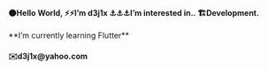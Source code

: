<h4>🌑Hello World, ⚡⚡I’m d3j1x ⚓⚓⚓I’m interested in.. 🏗️Development.</h4> 
**I’m currently learning Flutter**
<h4>✉️d3j1x@yahoo.com</h4> 

<!---
d3j1x/d3j1x is a ✨ special ✨ repository because its `README.md` (this file) appears on your GitHub profile.
You can click the Preview link to take a look at your changes.
--->

